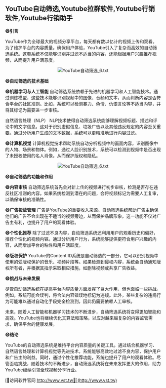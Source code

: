 ## **YouTube自动筛选,Youtube拉群软件,Youtube行销软件,Youtube行销助手**
**😄引言**

YouTube作为全球最大的视频分享平台，每天都有数以亿计的视频上传和观看。为了维护平台的内容质量，确保用户体验，YouTube引入了复杂而高效的自动筛选系统。这套系统不仅能够识别并过滤不适当的内容，还能根据用户兴趣推荐视频，从而提升用户满意度。

 <center><img src="https://vst.tw/MP4/tuiguang/png/7.png" alt="YouTube自动筛选_6.txt"></center>

**😄自动筛选的技术基础**

**😄机器学习与人工智能**
自动筛选系统依赖于先进的机器学习和人工智能技术。通过训练模型，这些技术能够识别视频中的图像、音频和文本，从而判断内容是否符合平台的社区准则。比如，系统可以检测暴力、色情、仇恨言论等不适当内容，并将其标记为需要进一步审核。

自然语言处理（NLP）
NLP技术使得自动筛选系统能够理解视频标题、描述和评论中的文字信息。这对于识别虚假信息、垃圾广告以及其他违反规定的内容至关重要。通过分析用户生成的文本数据，系统可以更精准地进行内容过滤。

**😄计算机视觉**
计算机视觉技术帮助系统自动分析视频中的画面内容，识别图像中的人物、场景和物体。例如，通过人脸识别技术，系统可以检测到视频中是否出现了未授权使用的名人肖像，从而保护版权和隐私。

 <center><img src="https://vst.tw/MP4/tuiguang/png/4.png" alt="YouTube自动筛选_6.txt"></center>

**😄自动筛选的功能和作用**

**😄内容审核**
自动筛选系统首先会对新上传的视频进行初步审核，检测是否存在违反社区准则的内容。如果系统检测到潜在的问题，会将视频标记为需要人工复审，以确保审核的准确性。

**😄广告投放管理**
广告是YouTube的重要收入来源。自动筛选系统帮助广告主确保他们的广告不会出现在不适当的视频旁边，从而保护品牌形象。这一功能不仅对广告主有利，也提升了用户的观看体验。

**😄个性化推荐**
除了过滤不良内容，自动筛选系统还利用用户的观看历史和偏好，推荐个性化的视频内容。通过分析用户行为，系统能够提供更符合用户兴趣的内容，从而增加平台的粘性和用户活跃度。

**😄版权保护**
YouTube的Content ID系统是自动筛选的一部分，它可以识别视频中使用的受版权保护的音乐、视频片段等。如果检测到侵权内容，系统会自动通知版权所有者，并根据其指示采取相应措施，如删除视频或共享广告收益。

**😄挑战与未来发展**

尽管自动筛选系统在提高平台内容质量方面发挥了巨大作用，但也面临一些挑战。例如，系统可能会误判，将合法内容错误地标记为违规。此外，某些复杂的违规行为可能难以通过自动化手段完全检测到，因此仍需要依赖人工审核。

未来，随着人工智能和机器学习技术的不断进步，自动筛选系统将变得更加智能和高效。YouTube也将继续优化其算法和策略，以应对越来越复杂的内容监管需求，确保平台的健康发展。

**😄结论**

YouTube的自动筛选系统是维持平台内容质量的关键工具。通过结合机器学习、自然语言处理和计算机视觉等先进技术，系统能够高效地过滤不良内容，保护用户和广告主的利益。同时，通过个性化推荐功能，系统也提升了用户的观看体验。尽管面临挑战，随着技术的不断进步，自动筛选系统将在未来发挥更大的作用，助力YouTube继续引领全球视频分享行业。


[👻访问软件官网 http://www.vst.tw👻](http://www.vst.tw)
